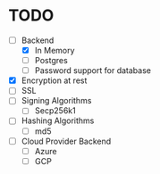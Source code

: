 # TODO

- [ ] Backend
    - [x] In Memory
    - [ ] Postgres
	- [ ] Password support for database
- [x] Encryption at rest
- [ ] SSL
- [ ] Signing Algorithms
    - [ ] Secp256k1
- [ ] Hashing Algorithms
    - [ ] md5
- [ ] Cloud Provider Backend
    - [ ] Azure
    - [ ] GCP
